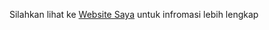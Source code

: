 Silahkan lihat ke
[Website Saya](http://annisa22siswaproject.epizy.com/?i=1)
untuk infromasi lebih lengkap
